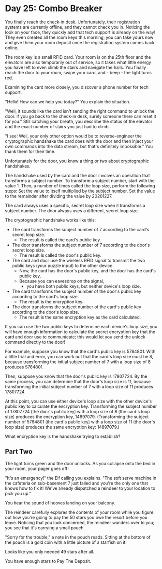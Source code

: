 # Day 25: Combo Breaker

You finally reach the check-in desk.
Unfortunately, their registration systems are currently offline,
and they cannot check you in. Noticing the look on your face,
they quickly add that tech support is already on the way!
They even created all the room keys this morning; you can
take yours now and give them your room deposit once the
registration system comes back online.

The room key is a small RFID card. Your room is on the 25th
floor and the elevators are also temporarily out of service,
so it takes what little energy you have left to even climb the
stairs and navigate the halls. You finally reach the door to your room,
swipe your card, and - beep - the light turns red.

Examining the card more closely, you discover a phone number for tech support.

"Hello! How can we help you today?" You explain the situation.

"Well, it sounds like the card isn't sending the right command
to unlock the door. If you go back to the check-in desk, surely
someone there can reset it for you." Still catching your breath,
you describe the status of the elevator and the exact number of
stairs you just had to climb.

"I see! Well, your only other option would be to reverse-engineer
the cryptographic handshake the card does with the door and then
inject your own commands into the data stream, but that's
definitely impossible." You thank them for their time.

Unfortunately for the door, you know a thing or two about cryptographic handshakes.

The handshake used by the card and the door involves an
operation that transforms a subject number. To transform a subject number,
start with the value 1. Then, a number of times called the loop size,
perform the following steps:
  Set the value to itself multiplied by the subject number.
  Set the value to the remainder after dividing the value by 20201227.

The card always uses a specific, secret loop size when it transforms
a subject number. The door always uses a different, secret loop size.

The cryptographic handshake works like this:

- The card transforms the subject number of 7 according to the card's secret loop size.
  - The result is called the card's public key.
- The door transforms the subject number of 7 according to the door's secret loop size.
  - The result is called the door's public key.
- The card and door use the wireless RFID signal to transmit the two public keys
  (your puzzle input) to the other device.
  - Now, the card has the door's public key, and the door has the card's public key.
  - Because you can eavesdrop on the signal,
    - you have both public keys, but neither device's loop size.
- The card transforms the subject number of the door's public key according to the
  card's loop size.
  - The result is the encryption key.
- The door transforms the subject number of the card's public key according to the
  door's loop size.
  - The result is the same encryption key as the card calculated.

If you can use the two public keys to determine each device's loop size,
you will have enough information to calculate the secret encryption key
that the card and door use to communicate; this would let you send the
unlock command directly to the door!

For example, suppose you know that the card's public key is 5764801.
With a little trial and error, you can work out that the card's loop size must be 8,
because transforming the initial subject number of 7 with a
loop size of 8 produces 5764801.

Then, suppose you know that the door's public key is 17807724.
By the same process, you can determine that the door's loop size is 11,
because transforming the initial subject number of 7 with a loop size
of 11 produces 17807724.

At this point, you can use either device's loop size with the other
device's public key to calculate the encryption key.
Transforming the subject number of 17807724 (the door's public key)
with a loop size of 8 (the card's loop size)
produces the encryption key, 14897079.
(Transforming the subject number of 5764801
(the card's public key) with a loop size of 11
(the door's loop size) produces the same encryption key: 14897079.)

What encryption key is the handshake trying to establish?

## Part Two

The light turns green and the door unlocks.
As you collapse onto the bed in your room, your pager goes off!

"It's an emergency!" the Elf calling you explains.
"The soft serve machine in the cafeteria on sub-basement 7
just failed and you're the only one that knows how to fix it!
We've already dispatched a reindeer to your location to pick you up."

You hear the sound of hooves landing on your balcony.

The reindeer carefully explores the contents of your room while
you figure out how you're going to pay the 50 stars you owe
the resort before you leave. Noticing that you look concerned,
the reindeer wanders over to you; you see that it's carrying a small pouch.

"Sorry for the trouble," a note in the pouch reads.
Sitting at the bottom of the pouch is a gold coin with
a little picture of a starfish on it.

Looks like you only needed 49 stars after all.

You have enough stars to Pay The Deposit.

